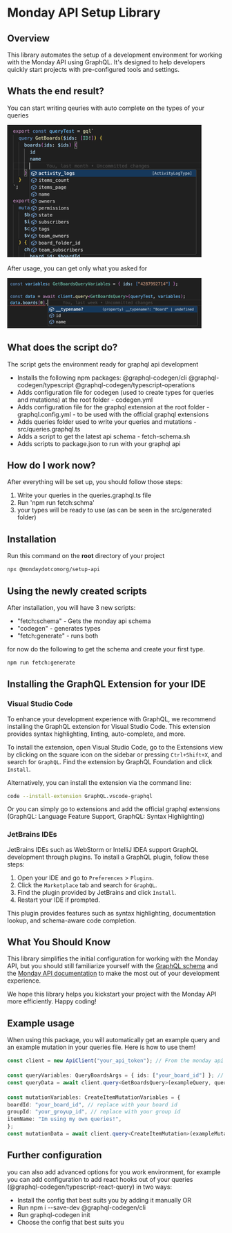 # Monday API Setup Library

## Overview

This library automates the setup of a development environment for working with the Monday API using GraphQL. It's designed to help developers quickly start projects with pre-configured tools and settings.

## Whats the end result?

You can start writing qeuries with auto complete on the types of your queries

![alt text](./public/image-1.png)

After usage, you can get only what you asked for

![alt text](./public/image-2.png)

## What does the script do?

The script gets the environment ready for graphql api development

- Installs the following npm packages: @graphql-codegen/cli @graphql-codegen/typescript @graphql-codegen/typescript-operations
- Adds configuration file for codegen (used to create types for queries and mutations) at the root folder - codegen.yml
- Adds configuration file for the graphql extension at the root folder - graphql.config.yml - to be used with the official graphql extensions
- Adds queries folder used to write your queries and mutations - src/queries.graphql.ts
- Adds a script to get the latest api schema - fetch-schema.sh
- Adds scripts to package.json to run with your graphql api

## How do I work now?

After everything will be set up, you should follow those steps:

1. Write your queries in the queries.graphql.ts file
2. Run 'npm run fetch:schma'
3. your types will be ready to use (as can be seen in the src/generated folder)

## Installation

Run this command on the **root** directory of your project

```bash
npx @mondaydotcomorg/setup-api 
```

## Using the newly created scripts

After installation, you will have 3 new scripts:

- "fetch:schema" - Gets the monday api schema
- "codegen" - generates types
- "fetch:generate" - runs both

for now do the following to get the schema and create your first type.

```bash
npm run fetch:generate
```

## Installing the GraphQL Extension for your IDE

### Visual Studio Code

To enhance your development experience with GraphQL, we recommend installing the GraphQL extension for Visual Studio Code. This extension provides syntax highlighting, linting, auto-complete, and more.

To install the extension, open Visual Studio Code, go to the Extensions view by clicking on the square icon on the sidebar or pressing `Ctrl+Shift+X`, and search for `GraphQL`. Find the extension by GraphQL Foundation and click `Install`.

Alternatively, you can install the extension via the command line:

```bash
code --install-extension GraphQL.vscode-graphql
```

Or you can simply go to extensions and add the official graphql extensions (GraphQL: Language Feature Support, GraphQL: Syntax Highlighting)

### JetBrains IDEs

JetBrains IDEs such as WebStorm or IntelliJ IDEA support GraphQL development through plugins. To install a GraphQL plugin, follow these steps:

1. Open your IDE and go to `Preferences` > `Plugins`.
2. Click the `Marketplace` tab and search for `GraphQL`.
3. Find the plugin provided by JetBrains and click `Install`.
4. Restart your IDE if prompted.

This plugin provides features such as syntax highlighting, documentation lookup, and schema-aware code completion.

## What You Should Know

This library simplifies the initial configuration for working with the Monday API, but you should still familiarize yourself with the [GraphQL schema](https://api.monday.com/v2/get_schema) and the [Monday API documentation](https://developer.monday.com/api-reference) to make the most out of your development experience.

We hope this library helps you kickstart your project with the Monday API more efficiently. Happy coding!

## Example usage

When using this package, you will automatically get an example query and an example mutation in your queries file.
Here is how to use them!

```typescript
const client = new ApiClient("your_api_token"); // From the monday api sdk @mondaydotcomorg/api

const queryVariables: QueryBoardsArgs = { ids: ["your_board_id"] }; // replace with your board id
const queryData = await client.query<GetBoardsQuery>(exampleQuery, queryVariables);

const mutationVariables: CreateItemMutationVariables = {
boardId: "your_board_id", // replace with your board id
groupId: "your_groyup_id", // replace with your group id
itemName: "Im using my own queries!",
};
const mutationData = await client.query<CreateItemMutation>(exampleMutation, mutationVariables);
```

## Further configuration

you can also add advanced options for you work environment, for example you can add configuration
to add react hooks out of your queries (@graphql-codegen/typescript-react-query) in two ways:

- Install the config that best suits you by adding it manually OR
- Run npm i --save-dev @graphql-codegen/cli
- Run graphql-codegen init
- Choose the config that best suits you
